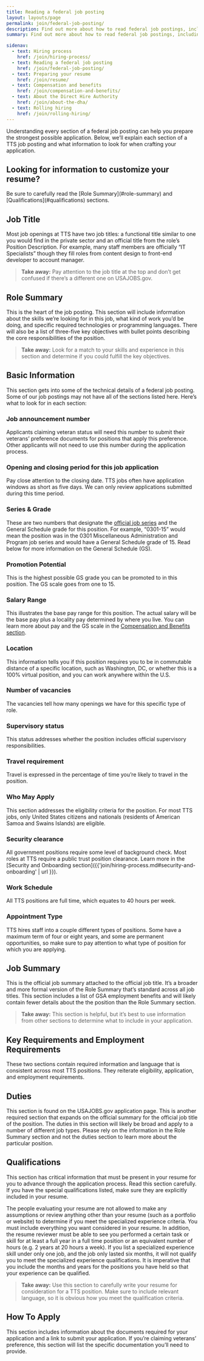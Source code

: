 ```yaml
---
title: Reading a federal job posting
layout: layouts/page
permalink: join/federal-job-posting/
description: Find out more about how to read federal job postings, including eligibility, travel, qualifications, and application tips to enhance your resume for TTS roles.
summary: Find out more about how to read federal job postings, including eligibility, travel, qualifications, and application tips to enhance your resume for TTS roles.

sidenav:
  - text: Hiring process
    href: /join/hiring-process/
  - text: Reading a federal job posting
    href: /join/federal-job-posting/
  - text: Preparing your resume
    href: /join/resume/
  - text: Compensation and benefits
    href: /join/compensation-and-benefits/
  - text: About the Direct Hire Authority
    href: /join/about-the-dha/
  - text: Rolling hiring
    href: /join/rolling-hiring/
---
```


Understanding every section of a federal job posting can help you prepare the strongest possible application. Below, we’ll explain each section of a TTS job posting and what information to look for when crafting your application.

<aside class="usa-alert usa-alert-info">
  <div class="usa-alert-body">
    <h2 class="usa-alert-heading">Looking for information to customize your resume?</h2>
    <p class="usa-alert-text" markdown="1">
      Be sure to carefully read the [Role Summary](#role-summary) and [Qualifications](#qualifications) sections.
    </p>
  </div>
</aside>

## Job Title

Most job openings at TTS have two job titles: a functional title similar to one you would find in the private sector and an official title from the role’s Position Description. For example, many staff members are officially “IT Specialists” though they fill roles from content design to front-end developer to account manager.

> **Take away:** Pay attention to the job title at the top and don’t get confused if there’s a different one on USAJOBS.gov.

## Role Summary

This is the heart of the job posting. This section will include information about the skills we’re looking for in this job, what kind of work you’d be doing, and specific required technologies or programming languages. There will also be a list of three-five key objectives with bullet points describing the core responsibilities of the position.

> **Take away:** Look for a match to your skills and experience in this section and determine if you could fulfill the key objectives.

## Basic Information

This section gets into some of the technical details of a federal job posting. Some of our job postings may not have all of the sections listed here. Here’s what to look for in each section:

### Job announcement number

Applicants claiming veteran status will need this number to submit their veterans’ preference documents for positions that apply this preference. Other applicants will not need to use this number during the application process.

### Opening and closing period for this job application

Pay close attention to the closing date. TTS jobs often have application windows as short as five days. We can only review applications submitted during this time period.

### Series & Grade

These are two numbers that designate the [official job series](https://www.opm.gov/policy-data-oversight/classification-qualifications/classifying-general-schedule-positions/) and the General Schedule grade for this position. For example, “0301-15” would mean the position was in the 0301 Miscellaneous Administration and Program job series and would have a General Schedule grade of 15. Read below for more information on the General Schedule (GS).

### Promotion Potential

This is the highest possible GS grade you can be promoted to in this position. The GS scale goes from one to 15.

### Salary Range

This illustrates the base pay range for this position. The actual salary will be the base pay plus a locality pay determined by where you live. You can learn more about pay and the GS scale in the [Compensation and Benefits section](https://join.tts.gsa.gov/compensation-and-benefits/).

### Location

This information tells you if this position requires you to be in commutable distance of a specific location, such as Washington, DC, or whether this is a 100% virtual position, and you can work anywhere within the U.S.

### Number of vacancies

The vacancies tell how many openings we have for this specific type of role.

### Supervisory status

This status addresses whether the position includes official supervisory responsibilities.

### Travel requirement

Travel is expressed in the percentage of time you’re likely to travel in the position.

### Who May Apply

This section addresses the eligibility criteria for the position. For most TTS jobs, only United States citizens and nationals (residents of American Samoa and Swains Islands) are eligible.

### Security clearance

All government positions require some level of background check. Most roles at TTS require a public trust position clearance. Learn more in the [Security and Onboarding section]({{'join/hiring-process.md#security-and-onboarding' | url }}).

### Work Schedule

All TTS positions are full time, which equates to 40 hours per week.

### Appointment Type

TTS hires staff into a couple different types of positions. Some have a maximum term of four or eight years, and some are permanent opportunities, so make sure to pay attention to what type of position for which you are applying.

## Job Summary

This is the official job summary attached to the official job title. It’s a broader and more formal version of the Role Summary that’s standard across all job titles. This section includes a list of GSA employment benefits and will likely contain fewer details about the the position than the Role Summary section.

> **Take away:** This section is helpful, but it’s best to use information from other sections to determine what to include in your application.

## Key Requirements and Employment Requirements

These two sections contain required information and language that is consistent across most TTS positions. They reiterate eligibility, application, and employment requirements.

## Duties

This section is found on the USAJOBS.gov application page. This is another required section that expands on the official summary for the official job title of the position. The duties in this section will likely be broad and apply to a number of different job types. Please rely on the information in the Role Summary section and not the duties section to learn more about the particular position.

## Qualifications

This section has critical information that must be present in your resume for you to advance through the application process. Read this section carefully. If you have the special qualifications listed, make sure they are explicitly included in your resume.

The people evaluating your resume are not allowed to make any assumptions or review anything other than your resume (such as a portfolio or website) to determine if you meet the specialized experience criteria. You must include everything you want considered in your resume. In addition, the resume reviewer must be able to see you performed a certain task or skill for at least a full year in a full time position or an equivalent number of hours (e.g. 2 years at 20 hours a week). If you list a specialized experience skill under only one job, and the job only lasted six months, it will not qualify you to meet the specialized experience qualifications. It is imperative that you include the months and years for the positions you have held so that your experience can be qualified.

> **Take away:** Use this section to carefully write your resume for
> consideration for a TTS position. Make sure to include relevant language, so it is obvious how you meet the qualification criteria.

## How To Apply

This section includes information about the documents required for your application and a link to submit your application. If you’re claiming veterans’ preference, this section will list the specific documentation you’ll need to provide.
